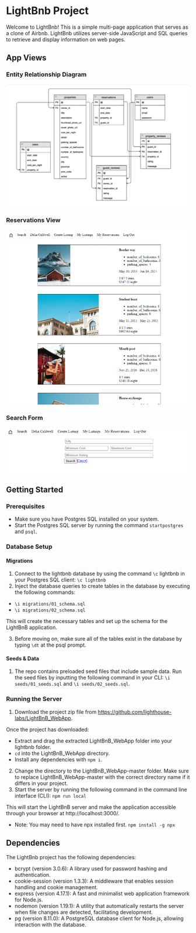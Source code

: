 
# LightBnb Project

Welcome to LightBnb! This is a simple multi-page application that serves as a clone of Airbnb. LightBnb utilizes server-side JavaScript and SQL queries to retrieve and display information on web pages.

## App Views

### Entity Relationship Diagram
![ERD](https://github.com/x-saim/LightBnB/blob/master/docs/LightBnb_ERD.png?raw=true)

### Reservations View
![Reservations](https://github.com/x-saim/LightBnB/blob/master/docs/Create_listing.png?raw=true)

### Search Form
![Create Listing](https://github.com/x-saim/LightBnB/blob/master/docs/Search_form.png?raw=true)

## Getting Started

### Prerequisites
- Make sure you have Postgres SQL installed on your system.
- Start the Postgres SQL server by running the command `startpostgres` and `psql`.

### Database Setup

#### Migrations
1. Connect to the lightbnb database by using the command `\c` lightbnb in your Postgres SQL client: `\c lightbnb`
2. Inject the database queries to create tables in the database by executing the following commands:

- `\i migrations/01_schema.sql`
- `\i migrations/02_schema.sql`

This will create the necessary tables and set up the schema for the LightBnB application.

3. Before moving on, make sure all of the tables exist in the database by typing `\dt` at the psql prompt.

#### Seeds & Data

1. The repo contains preloaded seed files that include sample data. Run the seed files by inputting the following command in your CLI: `\i seeds/01_seeds.sql` and `\i seeds/02_seeds.sql`.

### Running the Server

1. Download the project zip file from https://github.com/lighthouse-labs/LightBnB_WebApp.

Once the project has downloaded:
- Extract and drag the extracted LightBnB_WebApp folder into your lightbnb folder.
- `cd` into the LightBnB_WebApp directory.
- Install any dependencies with `npm i`.

2. Change the directory to the LightBnB_WebApp-master folder. Make sure to replace LightBnB_WebApp-master with the correct directory name if it differs in your project.
3. Start the server by running the following command in the command line interface (CLI): `npm run local`

This will start the LightBnB server and make the application accessible through your browser at http://localhost:3000/.

* Note: You may need to have npx installed first. `npm install -g npx`

## Dependencies
The LightBnb project has the following dependencies:

- bcrypt (version 3.0.6): A library used for password hashing and authentication.
- cookie-session (version 1.3.3): A middleware that enables session handling and cookie management.
- express (version 4.17.1): A fast and minimalist web application framework for Node.js.
- nodemon (version 1.19.1): A utility that automatically restarts the server when file changes are detected, facilitating development.
- pg (version 8.11.0): A PostgreSQL database client for Node.js, allowing interaction with the database.